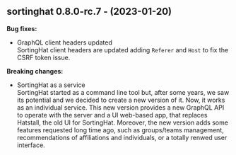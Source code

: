 ## sortinghat 0.8.0-rc.7 - (2023-01-20)

**Bug fixes:**

 * GraphQL client headers updated\
   SortingHat client headers are updated adding `Referer` and `Host` to
   fix the CSRF token issue.

**Breaking changes:**

 * SortingHat as a service\
   SortingHat started as a command line tool but, after some years, we
   saw its potential and we decided to create a new version of it. Now,
   it works as an individual service.  This new version provides a new
   GraphQL API to operate with the server and a UI web-based app, that
   replaces Hatstall, the old UI for SortingHat.  Moreover, the new
   version adds some features requested long time ago, such as
   groups/teams management, recommendations of affiliations and
   individuals, or a totally renwed user interface.

